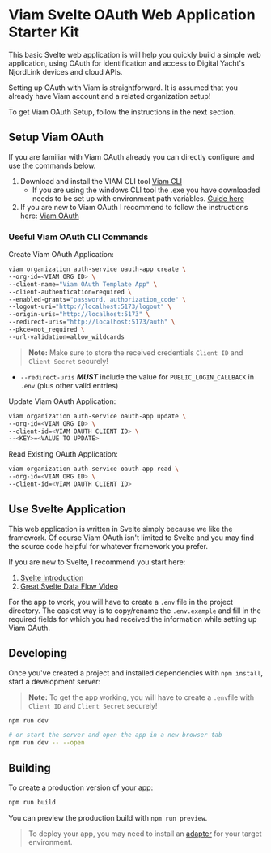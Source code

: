 # Viam Svelte OAuth Web Application Starter Kit

This basic Svelte web application is will help you quickly build a simple web application, using OAuth for identification and access to Digital Yacht's NjordLink devices and cloud APIs.

Setting up OAuth with Viam is straightforward. It is assumed that you already have Viam account and a related organization setup!

To get Viam OAuth Setup, follow the instructions in the next section.

## Setup Viam OAuth

If you are familiar with Viam OAuth already you can directly configure and use the commands below.

1. Download and install the VIAM CLI tool [Viam CLI](https://docs.viam.com/dev/tools/cli/)
    * If you are using the windows CLI tool the .exe you have downloaded needs to be set up with environment path variables. [Guide here](https://www.thewindowsclub.com/how-to-add-edit-a-path-variable-in-windows)
2. If you are new to Viam OAuth I recommend to follow the instructions here: [Viam OAuth](https://docs.viam.com/manage/manage/oauth/)


### Useful Viam OAuth CLI Commands

Create Viam OAuth Application:

```bash
viam organization auth-service oauth-app create \
--org-id=<VIAM ORG ID> \
--client-name="Viam OAuth Template App" \
--client-authentication=required \
--enabled-grants="password, authorization_code" \
--logout-uri="http://localhost:5173/logout" \
--origin-uris="http://localhost:5173" \
--redirect-uris="http://localhost:5173/auth" \
--pkce=not_required \
--url-validation=allow_wildcards
```

> **Note:** Make sure to store the received credentials `Client ID` and `Client Secret` securely!
* `--redirect-uris` ***MUST*** include the value for `PUBLIC_LOGIN_CALLBACK` in `.env` (plus other valid entries)

Update Viam OAuth Application:

```bash
viam organization auth-service oauth-app update \
--org-id=<VIAM ORG ID> \
--client-id=<VIAM OAUTH CLIENT ID> \
--<KEY>=<VALUE TO UPDATE>
```

Read Existing OAuth Application:

```bash
viam organization auth-service oauth-app read \
--org-id=<VIAM ORG ID> \
--client-id=<VIAM OAUTH CLIENT ID>
```

## Use Svelte Application

This web application is written in Svelte simply because we like the framework. Of course Viam OAuth isn't limited to Svelte and you may find the source code helpful for whatever framework you prefer.

If you are new to Svelte, I recommend you start here:

1. [Svelte Introduction](https://svelte.dev/docs/kit/introduction)
2. [Great Svelte Data Flow Video](https://youtu.be/j3aliHghr3E)

For the app to work, you will have to create a `.env` file in the project directory. The easiest way is to copy/rename the `.env.example` and fill in the required fields for which you had received the information while setting up Viam OAuth.

## Developing

Once you've created a project and installed dependencies with `npm install`, start a development server:

> **Note:** To get the app working, you will have to create a `.env`file with `Client ID` and `Client Secret` securely!

```bash
npm run dev

# or start the server and open the app in a new browser tab
npm run dev -- --open
```

## Building

To create a production version of your app:

```bash
npm run build
```

You can preview the production build with `npm run preview`.

> To deploy your app, you may need to install an [adapter](https://svelte.dev/docs/kit/adapters) for your target environment.
